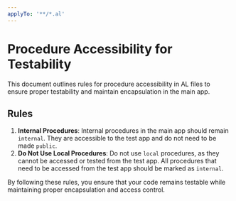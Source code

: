 ```yaml
---
applyTo: '**/*.al'
---
```

# Procedure Accessibility for Testability

This document outlines rules for procedure accessibility in AL files to ensure proper testability and maintain encapsulation in the main app.

## Rules

1. **Internal Procedures**: Internal procedures in the main app should remain `internal`. They are accessible to the test app and do not need to be made `public`.
2. **Do Not Use Local Procedures**: Do not use `local` procedures, as they cannot be accessed or tested from the test app. All procedures that need to be accessed from the test app should be marked as `internal`.

By following these rules, you ensure that your code remains testable while maintaining proper encapsulation and access control.
